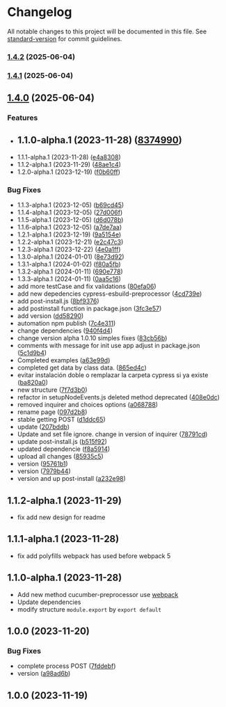 # Changelog

All notable changes to this project will be documented in this file. See [standard-version](https://github.com/conventional-changelog/standard-version) for commit guidelines.

### [1.4.2](https://github.com/jasp402/Cypress-craft/compare/v1.4.1...v1.4.2) (2025-06-04)

### [1.4.1](https://github.com/jasp402/Cypress-craft/compare/v1.4.0...v1.4.1) (2025-06-04)

## [1.4.0](https://github.com/jasp402/Cypress-craft/compare/v1.0.0...v1.4.0) (2025-06-04)


### Features

* ## 1.1.0-alpha.1 (2023-11-28) ([8374990](https://github.com/jasp402/Cypress-craft/commit/8374990c0391d02c4f9c746e151809395bd963f2))
* 1.1.1-alpha.1 (2023-11-28) ([e4a8308](https://github.com/jasp402/Cypress-craft/commit/e4a8308a2f5951a29a613cd9cbc8a3d19783792d))
* 1.1.2-alpha.1 (2023-11-29) ([48ae1c4](https://github.com/jasp402/Cypress-craft/commit/48ae1c494f0d182fd37b3c6928675cc10672ab7b))
* 1.2.0-alpha.1 (2023-12-19) ([f0b60ff](https://github.com/jasp402/Cypress-craft/commit/f0b60ff4fc92253e2dc3d236008a484d45377535))


### Bug Fixes

* 1.1.3-alpha.1 (2023-12-05) ([b69cd45](https://github.com/jasp402/Cypress-craft/commit/b69cd458e237905cfc9e899eb71968e191d82450))
* 1.1.4-alpha.1 (2023-12-05) ([27d006f](https://github.com/jasp402/Cypress-craft/commit/27d006f6e527d820d78153c47ed81dcf589ef76e))
* 1.1.5-alpha.1 (2023-12-05) ([d6d078b](https://github.com/jasp402/Cypress-craft/commit/d6d078bb77b69ac418bba92edd4aca68ed6d8b83))
* 1.1.6-alpha.1 (2023-12-05) ([a7de7aa](https://github.com/jasp402/Cypress-craft/commit/a7de7aa79e71e378577a7a87eb21df4c3d0219be))
* 1.2.1-alpha.1 (2023-12-19) ([9a5154e](https://github.com/jasp402/Cypress-craft/commit/9a5154e69c059c15971caa08bd6c4ae6bec49b24))
* 1.2.2-alpha.1 (2023-12-21) ([e2c47c3](https://github.com/jasp402/Cypress-craft/commit/e2c47c38c6d36e7c54454eada24c22470287e9b7))
* 1.2.3-alpha.1 (2023-12-22) ([4e0a1ff](https://github.com/jasp402/Cypress-craft/commit/4e0a1ff078882f1b84ec5f0db39c6b2eefb67101))
* 1.3.0-alpha.1 (2024-01-01) ([8e73d92](https://github.com/jasp402/Cypress-craft/commit/8e73d92d376a35360a3d8f5f196e63f1b9a32ae5))
* 1.3.1-alpha.1 (2024-01-02) ([f80a5fb](https://github.com/jasp402/Cypress-craft/commit/f80a5fbb3ac8b1b9e1561228c4bee54f70200386))
* 1.3.2-alpha.1 (2024-01-11) ([690e778](https://github.com/jasp402/Cypress-craft/commit/690e7787683b5dc5f369691dd6d85426cb7a6282))
* 1.3.3-alpha.1 (2024-01-11) ([0aa5c16](https://github.com/jasp402/Cypress-craft/commit/0aa5c1642bd5c689dc66e004e4296be5d0c7350a))
* add more testCase and fix validations ([80efa06](https://github.com/jasp402/Cypress-craft/commit/80efa06e38f9cfcc1207d5eced2652355c5f7e90))
* add new depedencies cypress-esbuild-preprocessor ([4cd739e](https://github.com/jasp402/Cypress-craft/commit/4cd739e8b4ad204b2282314da6896b3a5cb22cd8))
* add post-install.js ([8bf9376](https://github.com/jasp402/Cypress-craft/commit/8bf93760bde64bb3add5741c324a71bc7fa304d6))
* add postinstall function in package.json ([3fc3e57](https://github.com/jasp402/Cypress-craft/commit/3fc3e57478d109d5b945b73bf7185f277fd2e81b))
* add version ([dd58290](https://github.com/jasp402/Cypress-craft/commit/dd582909228b7c110380371e1451c0f02dadc62c))
* automation npm publish ([7c4e311](https://github.com/jasp402/Cypress-craft/commit/7c4e3114c7340ef04616f578212643343fa60438))
* change dependencies ([940f4d4](https://github.com/jasp402/Cypress-craft/commit/940f4d4c284fd5f4053bafd9e57fdbe668102f95))
* change version alpha 1.0.10 simples fixes ([83cb56b](https://github.com/jasp402/Cypress-craft/commit/83cb56b2a0354b72498a2391b4e46d577249f226))
* comments with message for init use app adjust in package.json ([5c1d9b4](https://github.com/jasp402/Cypress-craft/commit/5c1d9b48f13fadfe851b11844eb9b6867fc80d77))
* Completed examples ([a63e99d](https://github.com/jasp402/Cypress-craft/commit/a63e99d4f7943cc5c79a87807164f9633a19a3fd))
* completed get data by class data. ([865ed4c](https://github.com/jasp402/Cypress-craft/commit/865ed4ca96c3dfedfe54c6da57a92aea3f34c96c))
* evitar instalación doble o remplazar la carpeta cypress si ya existe ([ba820a0](https://github.com/jasp402/Cypress-craft/commit/ba820a070989db90315e7cb6fed959564d338217))
* new structure ([7f7d3b0](https://github.com/jasp402/Cypress-craft/commit/7f7d3b060a9c1976dd6c9568c7c1ea600e27830c))
* refactor in setupNodeEvents.js deleted method deprecated ([408e0dc](https://github.com/jasp402/Cypress-craft/commit/408e0dc1b023145b8fed7afbe889066bb10fb492))
* removed inquirer and choices options ([a068788](https://github.com/jasp402/Cypress-craft/commit/a06878892e13086ffb1ff7308b90e30df89915c9))
* rename page ([097d2b8](https://github.com/jasp402/Cypress-craft/commit/097d2b8a580eb5687191b972ed175d8203b1d09b))
* stable getting POST ([d1ddc65](https://github.com/jasp402/Cypress-craft/commit/d1ddc65406bbe94f023c63121e35c97bff0c214b))
* update ([207bddb](https://github.com/jasp402/Cypress-craft/commit/207bddb5bb045cea9dfe85b470476faa3b67f54c))
* Update and set file ignore. change in version of inquirer ([78791cd](https://github.com/jasp402/Cypress-craft/commit/78791cd3a413c5c126e3e2669cd700b9bed6a44e))
* update post-install.js ([b515f92](https://github.com/jasp402/Cypress-craft/commit/b515f92c3bab05a17fa969525d4758cf8f0a722c))
* updated dependencie ([f8a5914](https://github.com/jasp402/Cypress-craft/commit/f8a5914e4a085ae28c55c28bcf5e64e9459bdb12))
* upload all changes ([85935c5](https://github.com/jasp402/Cypress-craft/commit/85935c5ed8d2faf8657f031f9db2f005a6d2e472))
* version ([95761b1](https://github.com/jasp402/Cypress-craft/commit/95761b1f4a5b9cc55d53af2662d479e7df32bc57))
* version ([7979b44](https://github.com/jasp402/Cypress-craft/commit/7979b4435047df493b5af86b59b7e4354c46b7cc))
* version and up post-install ([a232e98](https://github.com/jasp402/Cypress-craft/commit/a232e9879fe3309ca9294bee3d2d5fec9c0b2e31))

## 1.1.2-alpha.1 (2023-11-29)
* fix add new design for readme

## 1.1.1-alpha.1 (2023-11-28)
* fix add polyfills webpack has used before webpack 5

## 1.1.0-alpha.1 (2023-11-28)
* Add new method cucumber-preprocessor use [webpack](https://github.com/cypress-io/cypress/tree/develop/npm/webpack-preprocessor) 
* Update dependencies 
* modify structure `module.export` by `export default`

## 1.0.0 (2023-11-20)


### Bug Fixes

* complete process POST ([7fddebf](https://github.com/jasp402/Cypress-craft/commit/7fddebff38167ca7ad2eb0e4f1f600feef1a7645))
* version ([a98ad6b](https://github.com/jasp402/Cypress-craft/commit/a98ad6b571f04a61e3fd7684122393438c9371fd))

## 1.0.0 (2023-11-19)
